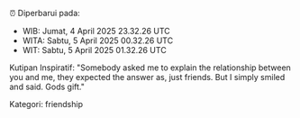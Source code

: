 ⏰ Diperbarui pada:
- WIB: Jumat, 4 April 2025 23.32.26 UTC
- WITA: Sabtu, 5 April 2025 00.32.26 UTC
- WIT: Sabtu, 5 April 2025 01.32.26 UTC

Kutipan Inspiratif:
"Somebody asked me to explain the relationship between you and me, they expected the answer as, just friends. But I simply smiled and said. Gods gift."


Kategori: friendship


